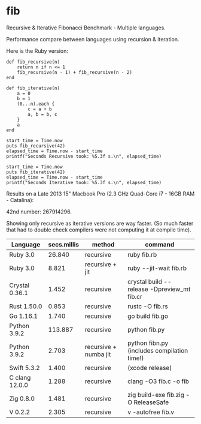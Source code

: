 # fib
Recursive & Iterative Fibonacci Benchmark - Multiple languages. 

Performance compare between languages using recursion & iteration.

Here is the Ruby version:

```
def fib_recursive(n)
  	return n if n <= 1
  	fib_recursive(n - 1) + fib_recursive(n - 2)
end

def fib_iterative(n)
	a = 0
	b = 1
	(0...n).each {
		c = a + b
		a, b = b, c
	}
	a
end

start_time = Time.now
puts fib_recursive(42)
elapsed_time = Time.now - start_time
printf("Seconds Recursive took: %5.3f s.\n", elapsed_time)

start_time = Time.now
puts fib_iterative(42)
elapsed_time = Time.now - start_time
printf("Seconds Iterative took: %5.3f s.\n", elapsed_time)
```


Results on a Late 2013 15" Macbook Pro (2.3 GHz Quad-Core i7 - 16GB RAM - Catalina):

42nd number: 267914296. 

Showing only recursive as iterative versions are way faster. (So much faster that had to double check compilers were not computing it at compile time).


| Language       | secs.millis |       method          | command                                     |
| -------------- | ----------- | --------------------- | ------------------------------------------- |
| Ruby 3.0       |   26.840    |    recursive          | ruby fib.rb                                 |
| Ruby 3.0       |    8.821    |  recursive + jit      | ruby --jit-wait fib.rb                      |
| Crystal 0.36.1 |    1.452    |    recursive          | crystal build --release -Dpreview_mt fib.cr |
| Rust 1.50.0    |    0.853    |    recursive          | rustc -O fib.rs                             |
| Go 1.16.1      |    1.740    |    recursive          | go build fib.go                             |
| Python 3.9.2   |  113.887    |    recursive          | python fib.py                               |
| Python 3.9.2   |    2.703    | recursive + numba jit | python fibn.py (includes compilation time!) |
| Swift 5.3.2    |    1.400    |    recursive          | (xcode release)                             |
| C clang 12.0.0 |    1.288    |	recursive          | clang -O3 fib.c -o fib                      |
| Zig 0.8.0      |    1.481    |    recursive          | zig build-exe fib.zig -O ReleaseSafe        |
| V 0.2.2        |    2.305    |    recursive          | v -autofree fib.v                           |
